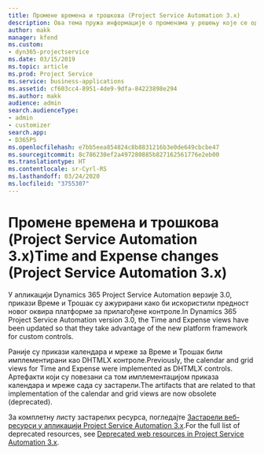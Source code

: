 ```yaml
---
title: Промене времена и трошкова (Project Service Automation 3.x)
description: Ова тема пружа информације о променама у решењу које се односе на време и трошкове.
author: makk
manager: kfend
ms.custom:
- dyn365-projectservice
ms.date: 03/15/2019
ms.topic: article
ms.prod: Project Service
ms.service: business-applications
ms.assetid: cf603cc4-8951-4de9-9dfa-84223898e294
ms.author: makk
audience: admin
search.audienceType:
- admin
- customizer
search.app:
- D365PS
ms.openlocfilehash: e7bb5eea854824c8b8831216b3e0de649cbcbe47
ms.sourcegitcommit: 8c786230ef2a497280885b827162561776e2eb00
ms.translationtype: HT
ms.contentlocale: sr-Cyrl-RS
ms.lasthandoff: 03/24/2020
ms.locfileid: "3755307"
---
```

# <a name="time-and-expense-changes-project-service-automation-3x"></a><span data-ttu-id="91c10-103">Промене времена и трошкова (Project Service Automation 3.x)</span><span class="sxs-lookup"><span data-stu-id="91c10-103">Time and Expense changes (Project Service Automation 3.x)</span></span>

<span data-ttu-id="91c10-104">У апликацији Dynamics 365 Project Service Automation верзије 3.0, прикази Време и Трошак су ажурирани како би искористили предност новог оквира платформе за прилагођене контроле.</span><span class="sxs-lookup"><span data-stu-id="91c10-104">In Dynamics 365 Project Service Automation version 3.0, the Time and Expense views have been updated so that they take advantage of the new platform framework for custom controls.</span></span>

<span data-ttu-id="91c10-105">Раније су прикази календара и мреже за Време и Трошак били имплементирани као DHTMLX контроле.</span><span class="sxs-lookup"><span data-stu-id="91c10-105">Previously, the calendar and grid views for Time and Expense were implemented as DHTMLX controls.</span></span> <span data-ttu-id="91c10-106">Артефакти који су повезани са том имплементацијом приказа календара и мреже сада су застарели.</span><span class="sxs-lookup"><span data-stu-id="91c10-106">The artifacts that are related to that implementation of the calendar and grid views are now obsolete (deprecated).</span></span>

<span data-ttu-id="91c10-107">За комплетну листу застарелих ресурса, погледајте [Застарели веб-ресурси у апликацији Project Service Automation 3.x](web-resources-deprecated-v3.x.md).</span><span class="sxs-lookup"><span data-stu-id="91c10-107">For the full list of deprecated resources, see [Deprecated web resources in Project Service Automation 3.x](web-resources-deprecated-v3.x.md).</span></span>
